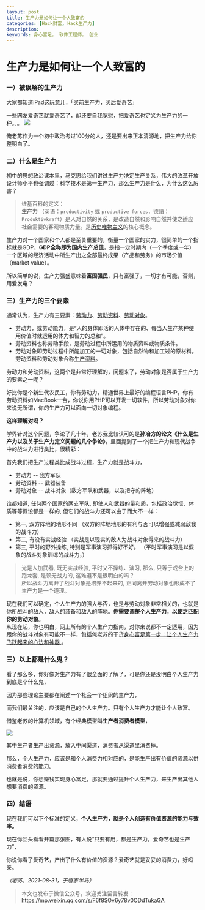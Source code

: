 ```yaml
---
layout: post
title: 生产力是如何让一个人致富的
categories: [Hack财富, Hack生产力]
description: 
keywords: 身心富足， 软件工程师， 创业
---
```


# 生产力是如何让一个人致富的

### 一）被误解的生产力
大家都知道iPad这玩意儿，「买前生产力，买后爱奇艺」

一些网友爱奇艺就爱奇艺了，却还要自我宽慰，把爱奇艺也定义为生产力的一种。。。
![](https://files.mdnice.com/user/19213/b4def9de-0999-4750-b461-dfb8ae494bee.png)

俺老苏作为一个初中政治考过100分的人，还是要出来正本清源地，把生产力给你整明白了。

### 二）什么是生产力

初中的思想政治课本里，马克思给我们讲过生产力决定生产关系，伟大的改革开放设计师小平也强调过：科学技术是第一生产力，那么生产力是什么，为什么这么厉害？

> 维基百科的定义：  
> **生产力** （英语：`productivity` 或 `productive forces`，德語：`Produktivkraft`）是人对自然的关系，是改造自然和影响自然并使之适应社会需要的客观物质力量。是[历史唯物主义](https://zh.wikipedia.org/wiki/%E5%8E%86%E5%8F%B2%E5%94%AF%E7%89%A9%E4%B8%BB%E4%B9%89 "历史唯物主义")的核心概念。

生产力对一个国家和个人都是至关重要的，衡量一个国家的实力，很简单的一个指标就是GDP，**GDP全称即为国内生产总值**，是指一定时期内（一个季度或一年）一个区域的经济活动中所生产出之全部最终成果（产品和劳务）的市场价值（market value）。

所以简单的说，生产力强盛意味着**富国强民**，只有富强了，一切才有可能，否则，用爱发电？

### 三）生产力的三个要素
通常认为，生产力有三要素：[劳动力](https://zh.wikipedia.org/wiki/%E5%8A%B3%E5%8A%A8%E5%8A%9B)、[劳动资料](https://zh.wikipedia.org/wiki/%E5%8A%B3%E5%8A%A8%E8%B5%84%E6%96%99)、[劳动对象](https://zh.wikipedia.org/wiki/%E5%8A%B3%E5%8A%A8%E5%AF%B9%E8%B1%A1 "劳动资料")。
- 劳动力，或劳动能力，是“人的身体即活的人体中存在的、每当人生产某种使用价值时就运用的体力和智力的总和”。
- 劳动资料也称劳动手段，是劳动过程中所运用的物质资料或物质条件。
- 劳动对象即劳动过程中所能加工的一切对象，包括自然物和加工过的原材料。劳动资料和劳动对象合称[生产资料](https://zh.wikipedia.org/wiki/%E7%94%9F%E4%BA%A7%E8%B5%84%E6%96%99 "生产资料")。

劳动力和劳动资料，这两个是非常好理解的，问题来了，劳动对象是否属于生产力的要素之一呢？

好比你是个新生代农民工，你有劳动力，精通世界上最好的编程语言PHP，你有劳动资料如MacBook一台，你说你用PHP可以开发一切软件，所以劳动对象对你来说无所谓，你的生产力可以面向一切对象编程。

**这样理解对吗？**

学界针对这个问题，争论了几十年，老苏我比较认可的是**孙冶方的论文《什么是生产力以及关于生产力定义问题的几个争论》**，里面提到了一个把生产力和现代战争中的战斗力进行类比，很精彩：

首先我们把生产过程类比成战斗过程，生产力就是战斗力，
- 劳动力  -- 我方军队
- 劳动资料 -- 武器装备
- 劳动对象 -- 战斗对象（敌方军队和武器，以及把守的阵地）

谁都知道, 任何两个国家的两支军队, 即使人和武器的量和质，包括政治觉悟、体质等等假设都是一样的, 但它们的战斗力还可以由于而大不一样：
- 第一, 双方阵地的地形不同 （双方的阵地地形的有利与否可以增强或减弱敌我的战斗力）
- 第二, 有没有实战经验 （实战是以现实的敌人为战斗对象得来的战斗力）
- 第三, 平时的野外操练, 特别是军事演习抓得好不好。 （平时军事演习是以假象的战斗对象训练的战斗力，）

> 光是人加武器, 既无实战经验, 平时又不操练、演习, 那么, 只等于戏台上的跑龙套, 是顿无战力的, 这难道不是很明白的吗？   
所以战斗力离开了战斗对象是培养不起来的, 正同离开劳动对象也形成不了生产力是一个道理。

现在我们可以确定，个人生产力的强大与否，也是与劳动对象非常相关的，也就是你所战斗的敌人，敌人的装备和敌人的阵地。**你需要调整个人生产力，以使之匹配你的劳动对象**。  
从现在起，你也明白，网上所有的个人生产力指南，对你来说都不一定适用，因为跟你的战斗对象有可能不一样，包括俺老苏的干货[身心富足第一步：让个人生产力飞跃起来的心法和神器
](https://mp.weixin.qq.com/s/gAMK_nbca7vWP_PLCuIVYw)。


### 三）以上都是什么鬼？

看了那么多，你好像对生产力有了很全面的了解了，可是你还是没明白个人生产力到底是个什么鬼，

因为那些理论主要都在阐述一个社会一个组织的生产力，

而我们最关注的，应该是自己的个人生产力。只有个人生产力才能让个人致富。

借鉴老苏的计算机领域，有个经典模型叫**生产者消费者模型**，


![](https://files.mdnice.com/user/19213/60240f81-dfc6-484e-aad0-88c8a2be81d8.png)


其中生产者生产出资源，放入中间渠道，消费者从渠道里消费掉。

那么，个人生产力，应该是和个人消费力相对应的，是能生产出有价值的资源以供消费者消费的能力。

也就是说，你想赚钱实现身心富足，那就要通过提升个人生产力，来生产出其他人想要消费的资源。

### 四）结语

现在我们可以下个标准的定义，**个人生产力，就是个人创造有价值资源的能力与效率。**

现在你回头看看开篇那张图，有人说“只要有用，都是生产力，爱奇艺也是生产力”，

你说你看了爱奇艺，产出了什么有价值的资源？爱奇艺就是妥妥的消费力，好吗亲。

*（老苏，2021-08-31，于唐家半岛）*


> 本文也发布于微信公众号，欢迎关注留言转发： <https://mp.weixin.qq.com/s/F6f8SOv6y78v0ODdTukaGA>